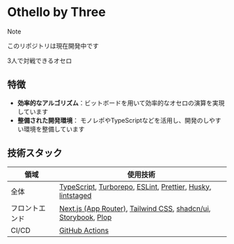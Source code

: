 # Othello by Three

> [!NOTE]
> このリポジトリは現在開発中です

3人で対戦できるオセロ

## 特徴

- **効率的なアルゴリズム**：ビットボードを用いて効率的なオセロの演算を実現しています
- **整備された開発環境**： モノレポやTypeScriptなどを活用し、開発のしやすい環境を整備しています

## 技術スタック

| 領域           | 使用技術                                                                                                                                                                                                                                                      |
| -------------- | ------------------------------------------------------------------------------------------------------------------------------------------------------------------------------------------------------------------------------------------------------------- |
| 全体           | [TypeScript](https://www.typescriptlang.org), [Turborepo](https://turbo.build/repo/docs), [ESLint](https://eslint.org), [Prettier](https://prettier.io), [Husky](https://typicode.github.io/husky/), [lintstaged](https://github.com/lint-staged/lint-staged) |
| フロントエンド | [Next.js (App Router)](https://nextjs.org), [Tailwind CSS](https://tailwindcss.com), [shadcn/ui](https://ui.shadcn.com), [Storybook](https://storybook.js.org), [Plop](https://plopjs.com)                                                                    |
| CI/CD          | [GitHub Actions](https://github.co.jp/features/actions)                                                                                                                                                                                                       |
